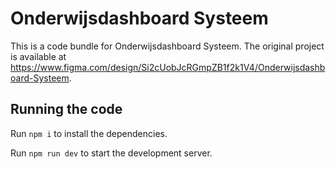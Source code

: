 
  # Onderwijsdashboard Systeem

  This is a code bundle for Onderwijsdashboard Systeem. The original project is available at https://www.figma.com/design/Si2cUobJcRGmpZB1f2k1V4/Onderwijsdashboard-Systeem.

  ## Running the code

  Run `npm i` to install the dependencies.

  Run `npm run dev` to start the development server.
  